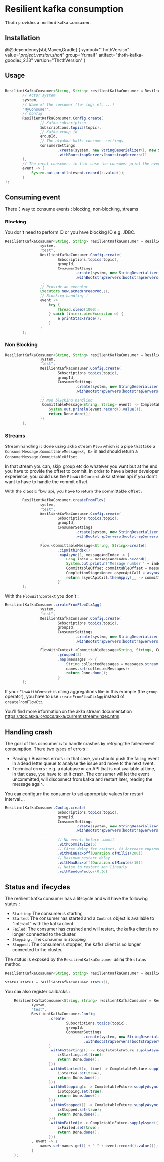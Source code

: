 # Resilient kafka consumption 

Thoth provides a resilient kafka consumer. 

## Installation 

@@dependency[sbt,Maven,Gradle] {
    symbol="ThothVersion"
    value="$project.version.short$"
    group="fr.maif" artifact="thoth-kafka-goodies_2.13" version="ThothVersion"
}

## Usage 

```java

ResilientKafkaConsumer<String, String> resilientKafkaConsumer = ResilientKafkaConsumer.create(
        // Actor system
        system,
        // Name of the consumer (for logs etc ...)
        "MyConsumer",
        // Config 
        ResilientKafkaConsumer.Config.create(
                // Kafka subscription 
                Subscriptions.topics(topic),
                // Kafka group id 
                groupId,
                // The alpakka kafka consumer settings  
                ConsumerSettings
                        .create(system, new StringDeserializer(), new StringDeserializer())
                        .withBootstrapServers(bootstrapServers())
        ),
        // The event consumer, in that case the consumer print the events 
        event -> {
            System.out.println(event.record().value());
        }
);
```

## Consuming event 

There 3 way to consume events : blocking, non-blocking, streams  

### Blocking 

You don't need to perform IO or you have blocking IO e.g. JDBC.  

```java
ResilientKafkaConsumer<String, String> resilientKafkaConsumer = ResilientKafkaConsumer.create(
                system,
                "test",
                ResilientKafkaConsumer.Config.create(
                        Subscriptions.topics(topic),
                        groupId,
                        ConsumerSettings
                                .create(system, new StringDeserializer(), new StringDeserializer())
                                .withBootstrapServers(bootstrapServers())
                ),
                // Provide an executor 
                Executors.newCachedThreadPool(),
                // Blocking handling ! 
                event -> {
                    try {
                        Thread.sleep(1000);
                    } catch (InterruptedException e) {
                        e.printStackTrace();
                    }
                }
        );
```

### Non Blocking 

```java
ResilientKafkaConsumer<String, String> resilientKafkaConsumer = ResilientKafkaConsumer.create(
                system,
                "test",
                ResilientKafkaConsumer.Config.create(
                        Subscriptions.topics(topic),
                        groupId,
                        ConsumerSettings
                                .create(system, new StringDeserializer(), new StringDeserializer())
                                .withBootstrapServers(bootstrapServers())
                ),
                // Non blocking handling 
                (CommittableMessage<String, String> event) -> CompletableFuture.supplyAsync(() -> {
                    System.out.println(event.record().value());
                    return Done.done();
                })
        );
```

### Streams

Stream handling is done using akka stream `Flow` which is a pipe that take a `ConsumerMessage.CommittableMessage<K, K>` in and should return a `ConsumerMessage.CommittableOffset`. 

In that stream you can, skip, group etc do whatever you want but at the end you have to provide the offset to commit. 
In order to have a better developer experience, you could use the `FlowWithContext` akka stream api if you don't want to have to handle the commit offset. 

With the classic flow api, you have to return the committable offset : 

```java
        ResilientKafkaConsumer.createFromFlow(
                system,
                "test",
                ResilientKafkaConsumer.Config.create(
                        Subscriptions.topics(topic),
                        groupId,
                        ConsumerSettings
                                .create(system, new StringDeserializer(), new StringDeserializer())
                                .withBootstrapServers(bootstrapServers())
                ),
                Flow.<CommittableMessage<String, String>>create()
                        .zipWithIndex()
                        .mapAsync(1, messageAndIndex -> {
                            Long index = messageAndIndex.second();
                            System.out.println("Message number " + index);
                            CommittableOffset committableOffset = messageAndIndex.first().committableOffset();
                            CompletionStage<Done> asyncApiCall = asyncApiCall();
                            return asyncApiCall.thenApply(__ -> committableOffset);
                        })
        );
```

With the `FlowWithContext` you don't : 

```java
ResilientKafkaConsumer.createFromFlowCtxAgg(
                system,
                "test",
                ResilientKafkaConsumer.Config.create(
                        Subscriptions.topics(topic),
                        groupId,
                        ConsumerSettings
                                .create(system, new StringDeserializer(), new StringDeserializer())
                                .withBootstrapServers(bootstrapServers())
                ),
                FlowWithContext.<CommittableMessage<String, String>, CommittableOffset>create()
                        .grouped(3)
                        .map(messages -> {
                            String collectedMessages = messages.stream().map(m -> m.record().value()).collect(Collectors.joining(" "));
                            names.set(collectedMessages);
                            return Done.done();
                        })
        );
```

If your `FlowWithContext` is doing aggregations like in this example (the `group` operator), you have to use `createFromFlowCtxAgg` instead of `createFromFlowCtx`.  

You'll find more information on the akka stream documentation https://doc.akka.io/docs/akka/current/stream/index.html. 


## Handling crash 

The goal of this consumer is to handle crashes by retrying the failed event consumption. There two types of errors :

 * Parsing / Business errors : in that case, you should push the failing event in a dead letter queue to analyse the issue and move to the next event.
 * Technical errors : e.g. a database or an API that is not available at time, in that case, you have to let it crash. 
   The consumer will let the event uncommitted, will disconnect from kafka and restart later, reading the message again.  
   
You can configure the consumer to set appropriate values for restart interval ... 

```java 
ResilientKafkaConsumer.Config.create(
                        Subscriptions.topics(topic),
                        groupId,
                        ConsumerSettings
                                .create(system, new StringDeserializer(), new StringDeserializer())
                                .withBootstrapServers(bootstrapServers())
                )
                        // Nb events before commit 
                        .withCommitSize(5)
                        // First delay for restart, it increase exponentially (200ms then 400ms then 800ms then 1600ms ...)                        
                        .withMinBackoff(Duration.ofMillis(200))
                        // Maximum restart delay
                        .withMaxBackoff(Duration.ofMinutes(10))
                        // Noise to restart non linearly 
                        .withRandomFactor(0.2d)
```


## Status and lifecycles 

The resilient kafka consumer has a lifecycle and will have the following states : 

 * `Starting`: The consumer is starting 
 * `Started`: The consumer has started and a `Control` object is available to "interact" with the kafka client   
 * `Failed`: The consumer has crashed and will restart, the kafka client is no longer connected to the cluster. 
 * `Stopping` : The consumer is stopping   
 * `Stopped` : The consumer is stopped, the kafka client is no longer connected to the cluster. 

The status is exposed by the `ResilientKafkaConsumer` using the `status` method. 

```java
ResilientKafkaConsumer<String, String> resilientKafkaConsumer = ResilientKafkaConsumer.create(...);

Status status = resilientKafkaConsumer.status();
``` 


You can also register callbacks : 

```java
    ResilientKafkaConsumer<String, String> resilientKafkaConsumer = ResilientKafkaConsumer.create(
            system,
            "test",
            ResilientKafkaConsumer.Config
                    .create(
                            Subscriptions.topics(topic),
                            groupId,
                            ConsumerSettings
                                    .create(system, new StringDeserializer(), new StringDeserializer())
                                    .withBootstrapServers(bootstrapServers())
                    )
                    .withOnStarting(() -> CompletableFuture.supplyAsync(() -> {
                        isStarting.set(true);
                        return Done.done();
                    }))
                    .withOnStarted((c, time) -> CompletableFuture.supplyAsync(() -> {
                        isStarted.set(true);
                        return Done.done();
                    }))
                    .withOnStopping(c -> CompletableFuture.supplyAsync(() -> {
                        isStopping.set(true);
                        return Done.done();
                    }))
                    .withOnStopped(() -> CompletableFuture.supplyAsync(() -> {
                        isStopped.set(true);
                        return Done.done();
                    }))
                    .withOnFailed(e -> CompletableFuture.supplyAsync(() -> {
                        isFailed.set(true);
                        return Done.done();
                    }))
            , event -> {
                names.set(names.get() + " " + event.record().value());
            }
    );
```